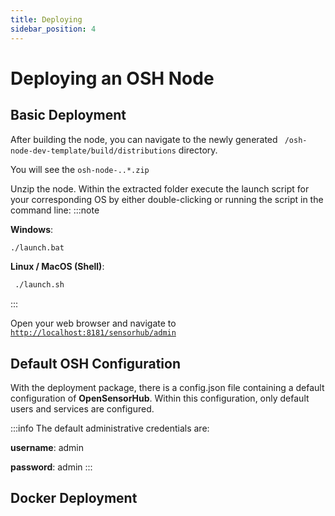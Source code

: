 ```yaml
---
title: Deploying
sidebar_position: 4
---
```


# Deploying an OSH Node

## Basic Deployment

After building the node, you can navigate to the newly generated ``` /osh-node-dev-template/build/distributions``` directory.

You will see the `osh-node-..*.zip`

Unzip the node. Within the extracted folder execute the launch script for your corresponding OS by either double-clicking or running the script in the command line:
:::note

**Windows**: 

``` cmd 
./launch.bat
```
**Linux / MacOS (Shell)**:
``` cmd
 ./launch.sh
```
:::


Open your web browser and navigate to [`http://localhost:8181/sensorhub/admin`](http://localhost:8181/sensorhub/admin)


## Default OSH Configuration
With the deployment package, there is a config.json file containing a default configuration of **OpenSensorHub**. Within this configuration, only default users and services are configured. 

:::info
The default administrative credentials are:

**username**: admin

**password**: admin
:::

## Docker Deployment
